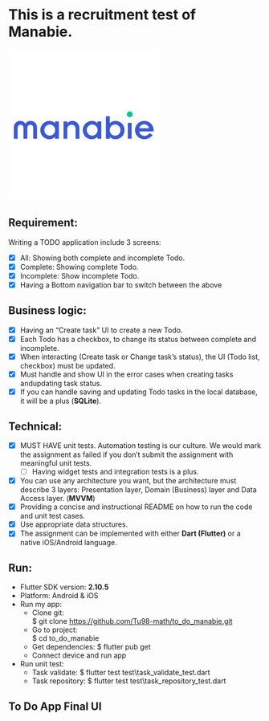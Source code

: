 # This is a recruitment test of Manabie.

![Alt text](https://github.com/Tu98-math/to_do_manabie/blob/main/logo_manabie.png)

## Requirement:

Writing a TODO application include 3 screens:
- [x] All: Showing both complete and incomplete Todo.
- [x] Complete: Showing complete Todo.
- [x] Incomplete: Show incomplete Todo.
- [x] Having a Bottom navigation bar to switch between the above 

## Business logic:

- [x] Having an “Create task” UI to create a new Todo.
- [x] Each Todo has a checkbox, to change its status between complete and incomplete.
- [x] When interacting (Create task or Change task’s status), the UI (Todo list, checkbox) must be updated.
- [x] Must handle and show UI in the error cases when creating tasks andupdating task status.
- [x] If you can handle saving and updating Todo tasks in the local database, it will be a plus (**SQLite**).

## Technical:

- [x] MUST HAVE unit tests. Automation testing is our culture. We would mark the assignment as failed if you don’t submit the assignment with meaningful unit tests.
  - [ ] Having widget tests and integration tests is a plus.
- [x] You can use any architecture you want, but the architecture must describe 3 layers: Presentation layer, Domain (Business) layer and Data Access layer. (**MVVM**)
- [x] Providing a concise and instructional README on how to run the code and unit test cases.
- [x] Use appropriate data structures.
- [x] The assignment can be implemented with either **Dart (Flutter)** or a native iOS/Android language.

## Run:

- Flutter SDK version: **2.10.5**
- Platform: Android & iOS
- Run my app: 
  - Clone git:         
    $ git clone https://github.com/Tu98-math/to_do_manabie.git
  - Go to project:     
    $ cd to_do_manabie 
  - Get dependencies: 
    $ flutter pub get
  - Connect device and run app
- Run unit test:
  - Task validate: 
    $ flutter test test\task_validate_test.dart
  - Task repository: 
    $ flutter test test\task_repository_test.dart


## To Do App Final UI
